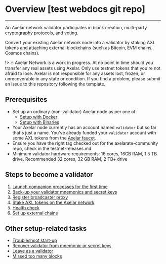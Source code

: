 # Overview [test webdocs git repo]
-----------
An Axelar network validator participates in block creation, multi-party cryptography protocols, and voting.

Convert your existing Axelar network node into a validator by staking AXL tokens and attaching external blockchains (such as Bitcoin, EVM chains, Cosmos chains).

!> :fire: Axelar Network is a work in progress. At no point in time should you transfer any real assets using Axelar. Only use testnet tokens that you're not afraid to lose. Axelar is not responsible for any assets lost, frozen, or unrecoverable in any state or condition. If you find a problem, please submit an issue to this repository following the template.


## Prerequisites

- Set up an ordinary (non-validator) Axelar node as per one of:
    * [Setup with Docker](/setup/setup-with-docker.md)
    * [Setup with Binaries](/setup/setup-with-binaries.md)
- Your Axelar node currently has an account named `validator` but so far that's just a name.  You've already funded your `validator` account with some AXL tokens from the [Axelar faucet](http://faucet.testnet.axelar.network/).
- Ensure you have the right tag checked out for the axelarate-community repo, check in the testnet-releases.md
- Minimum validator hardware requirements: 16 cores, 16GB RAM, 1.5 TB drive. Recommended 32 cores, 32 GB RAM, 2 TB+ drive

## Steps to become a validator

1. [Launch companion processes for the first time](/validator-zone/setup/vald-tofnd.md)
2. [Back-up your validator mnemonics and secret keys](/validator-zone/setup/backup.md)
3. [Register broadcaster proxy](/validator-zone/setup/register-proxy.md)
4. [Stake AXL tokens on the Axelar network](/validator-zone/setup/stake-axl-tokens.md)
5. [Health check](/validator-zone/setup/health-check.md)
6. [Set up external chains](/validator-zone/external-chains/overview.md)

## Other setup-related tasks

* [Troubleshoot start-up](/validator-zone/troubleshoot/troubleshoot.md)
* [Recover validator from mnemonic or secret keys](/validator-zone/troubleshoot/recovery.md)
* [Leave as a validator](/validator-zone/troubleshoot/leave.md)
* [Missed too many blocks](/validator-zone/troubleshoot/missed-too-many-blocks.md)

